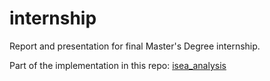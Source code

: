 # internship

Report and presentation for final Master's Degree internship.

Part of the implementation in this repo: [isea_analysis](https://github.com/aurel-l/isea_analysis/)
